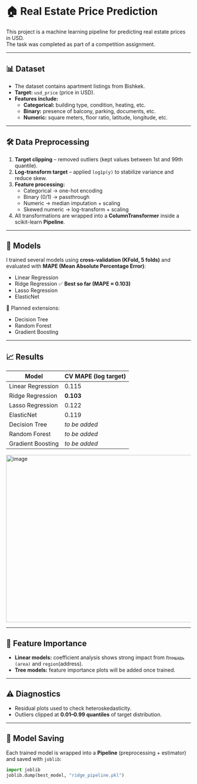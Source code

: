 # 🏠 Real Estate Price Prediction

This project is a machine learning pipeline for predicting real estate prices in USD.  
The task was completed as part of a competition assignment.  

---

## 📊 Dataset
- The dataset contains apartment listings from Bishkek.  
- **Target:** `usd_price` (price in USD).  
- **Features include:**
  - **Categorical:** building type, condition, heating, etc.  
  - **Binary:** presence of balcony, parking, documents, etc.  
  - **Numeric:** square meters, floor ratio, latitude, longitude, etc.  

---

## 🛠 Data Preprocessing
1. **Target clipping** – removed outliers (kept values between 1st and 99th quantile).  
2. **Log-transform target** – applied `log1p(y)` to stabilize variance and reduce skew.  
3. **Feature processing:**
   - Categorical → one-hot encoding  
   - Binary (0/1) → passthrough  
   - Numeric → median imputation + scaling  
   - Skewed numeric → log-transform + scaling  
4. All transformations are wrapped into a **ColumnTransformer** inside a scikit-learn **Pipeline**.  

---

## 🤖 Models
I trained several models using **cross-validation (KFold, 5 folds)** and evaluated with **MAPE (Mean Absolute Percentage Error)**:

- Linear Regression  
- Ridge Regression ✅ **Best so far (MAPE ≈ 0.103)**  
- Lasso Regression  
- ElasticNet  

📌 Planned extensions:  
- Decision Tree  
- Random Forest  
- Gradient Boosting  

---

## 📈 Results

| Model            | CV MAPE (log target) |
|------------------|-----------------------|
| Linear Regression| 0.115                 |
| Ridge Regression | **0.103**             |
| Lasso Regression | 0.122                 |
| ElasticNet       | 0.119                 |
| Decision Tree    | _to be added_         |
| Random Forest    | _to be added_         |
| Gradient Boosting| _to be added_         |
<img width="601" height="455" alt="image" src="https://github.com/user-attachments/assets/2ae664f3-f16a-4bc3-be9a-c6454250a6e6" />

---

## 🔑 Feature Importance
- **Linear models:** coefficient analysis shows strong impact from `Площадь (area)` and `region`(address).  
- **Tree models:** feature importance plots will be added once trained.  

---

## ⚠️ Diagnostics
- Residual plots used to check heteroskedasticity.  
- Outliers clipped at **0.01–0.99 quantiles** of target distribution.  

---

## 💾 Model Saving
Each trained model is wrapped into a **Pipeline** (preprocessing + estimator) and saved with `joblib`:

```python
import joblib
joblib.dump(best_model, "ridge_pipeline.pkl")

